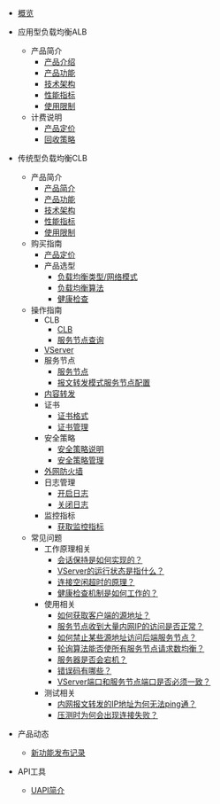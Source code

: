 
* [概览](/ulb/README)
* 应用型负载均衡ALB
  * 产品简介
    * [产品介绍](/ulb/alb/intro/whatisalb)
    * [产品功能](/ulb/alb/intro/function)
    * [技术架构](/ulb/alb/intro/architecture)
    * [性能指标](/ulb/alb/intro/performance)
    * [使用限制](/ulb/alb/intro/limit)
  * 计费说明
    * [产品定价](/ulb/alb/buy/charge)
    * [回收策略](/ulb/alb/buy/recyle)
 
* 传统型负载均衡CLB
  * 产品简介
    * [产品简介](/ulb/intro/whatisulb)
    * [产品功能](/ulb/intro/function)
    * [技术架构](/ulb/intro/architecture)
    * [性能指标](/ulb/intro/performance)
    * [使用限制](/ulb/intro/limit)
  * 购买指南
    * [产品定价](/ulb/fast/price)
    * 产品选型
        * [负载均衡类型/网络模式](/ulb/fast/createulb/networktype)
        * [负载均衡算法](/ulb/fast/createulb/algorithm)
        * [健康检查](/ulb/fast/createulb/ulbhealthcheck)
  * 操作指南
    * CLB
      * [CLB](/ulb/guide/ulb/createulb)
      * [服务节点查询](/ulb/guide/ulb/querybackend)
    * [VServer](/ulb/guide/vserver/createvserver) 
    * 服务节点
      * [服务节点](/ulb/guide/realserver/addrealserver)
      * [报文转发模式服务节点配置](/ulb/guide/realserver/editrealserver)
    * [内容转发](/ulb/guide/forwardpolicy/addrule)
    * 证书
      * [证书格式](/ulb/guide/certificate/certificateformat)
      * [证书管理](/ulb/guide/certificate/addcertificate)
    * 安全策略
      * [安全策略说明](/ulb/guide/securitypolicy/securitypolicy)
      * [安全策略管理](/ulb/guide/securitypolicy/addsecuritypolicy)
    * [外网防火墙](/ulb/guide/firewall/bindfirewall)
    * 日志管理
      * [开启日志](/ulb/guide/log/openlog)
      * [关闭日志](/ulb/guide/log/closelog)
    * 监控指标
      * [获取监控指标](/ulb/guide/ulbmonitor/getmonitoring)
  * 常见问题
    * 工作原理相关
      * [会话保持是如何实现的？](/ulb/faq/session)
      * [VServer的运行状态是指什么？](/ulb/faq/vserverstatus)
      * [连接空闲超时的原理？](/ulb/faq/idletimeout)
      * [健康检查机制是如何工作的？](/ulb/faq/ulbhealthcheck)
    * 使用相关
      * [如何获取客户端的源地址？](/ulb/faq/sourceip)
      * [服务节点收到大量内网IP的访问是否正常？](/ulb/faq/intranetip)
      * [如何禁止某些源地址访问后端服务节点？](/ulb/faq/firewall)
      * [轮询算法能否使所有服务节点请求数均衡？](/ulb/faq/pollingalgorithm)
      * [服务器是否会宕机？](/ulb/faq/ulbserver)
      * [错误码有哪些？](/ulb/faq/errorcode)
      * [VServer端口和服务节点端口是否必须一致？](/ulb/faq/vserverport)
    * 测试相关
      * [内网报文转发的IP地址为何无法ping通？](/ulb/faq/ping)
      * [压测时为何会出现连接失败？](/ulb/faq/pressuretest)
* 产品动态
  * [新功能发布记录](ulb/releasenotes/newfunctions)
* API工具
    * [UAPI简介](/ulb/api/uapi)
    
    
        
